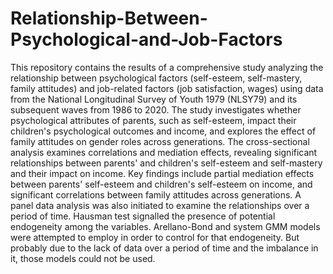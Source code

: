 # Relationship-Between-Psychological-and-Job-Factors
This repository contains the results of a comprehensive study analyzing the relationship between psychological factors (self-esteem, self-mastery, family attitudes) and job-related factors (job satisfaction, wages) using data from the National Longitudinal Survey of Youth 1979 (NLSY79) and its subsequent waves from 1986 to 2020. The study investigates whether psychological attributes of parents, such as self-esteem, impact their children's psychological outcomes and income, and explores the effect of family attitudes on gender roles across generations.
The cross-sectional analysis examines correlations and mediation effects, revealing significant relationships between parents' and children's self-esteem and self-mastery and their impact on income. Key findings include partial mediation effects between parents' self-esteem and children's self-esteem on income, and significant correlations between family attitudes across generations. 
A panel data analysis was also initiated to examine the relationships over a period of time. Hausman test signalled the presence of potential endogeneity among the variables. Arellano-Bond and system GMM models were attempted to employ in order to control for that endogeneity. But probably due to the lack of data over a period of time and the imbalance in it, those models could not be used.
